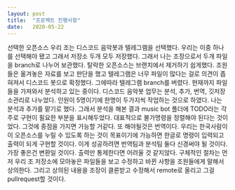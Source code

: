 ```yaml
---
layout: post
title:  "프로젝트 진행사항"
date:   2020-05-22 
---
```

선택한 오픈소스
우리 조는 디스코드 음악봇과 텔레그램을 선택했다. 우리는 이중 하나를 선택해야 됐고 그래서 저장소 두개 모두 저장했다. 
그래서 나는 조장으로서 두개 파일을 branch로 나누어 보관했다. 탈락한 오픈소스는 브랜치에서 제거하기 쉽게했다.
조원들은 옮겨놓은 자료를 보고 판단을 했고 텔레그램은 너무 파일이 많다는 걸로 의견이 좁혀져서 디스코드 봇으로 확정했다.
그에따라 텔레그램 branch를 버렸다. 현재까지 파일들을 가져와서 분석하고 있는 중이다.
디스코드 음악봇
업무는 분석, 추가, 번역, 깃저장소관리로 나누었다.
인원이 5명이기에 한명이 두가지씩 작업하는 것으로 하였다. 
나는 분석과 추가를 맡기로 했다.
그래서 분석을 해본 결과 music bot 폴더에 TODO라는 각주로 구현이 필요한 부분을 표시해두었다. 
대표적으로 불가명령을 정렬해야 된다는 것이 었다.
그것에 중점을 가지면 가능할 거같다.
또 해야될것은 번역이다. 우리는 한국사람이 이 오픈소스를 누릴 수 있도록 하는 것이 목표이기에
가능하면 한글로 명령이 입력되고 출력이 되게 구현할 것이다.
이게 성공하려면 번역팀과 분석팀 둘다 신경써야 될 것이다. 가장 좋은건 변환일 것이다.
출력만 통제한다면 어려울 것 같지않다.
구체적인 절차는 먼저 우리 조 저장소에 모아놓은 파일들을 보고 수정하고 바뀐 사항을 조원들에게 말해서 상의한다.
그리고 상의된 내용을 조장이 클론받고 수정해서 remote로 올리고 그걸 pullrequest할 것이다.
